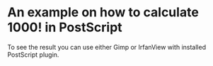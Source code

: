 # An example on how to calculate 1000! in PostScript

To see the result you can use either Gimp or IrfanView with installed PostScript plugin.